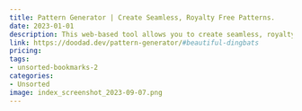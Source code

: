 ```yaml
---
title: Pattern Generator | Create Seamless, Royalty Free Patterns.
date: 2023-01-01
description: This web-based tool allows you to create seamless, royalty-free patterns for use in your design projects. It includes a variety of design elements that can be combined and customized to create unique patterns.
link: https://doodad.dev/pattern-generator/#beautiful-dingbats
pricing: 
tags: 
- unsorted-bookmarks-2 
categories: 
- Unsorted 
image: index_screenshot_2023-09-07.png
---
```

